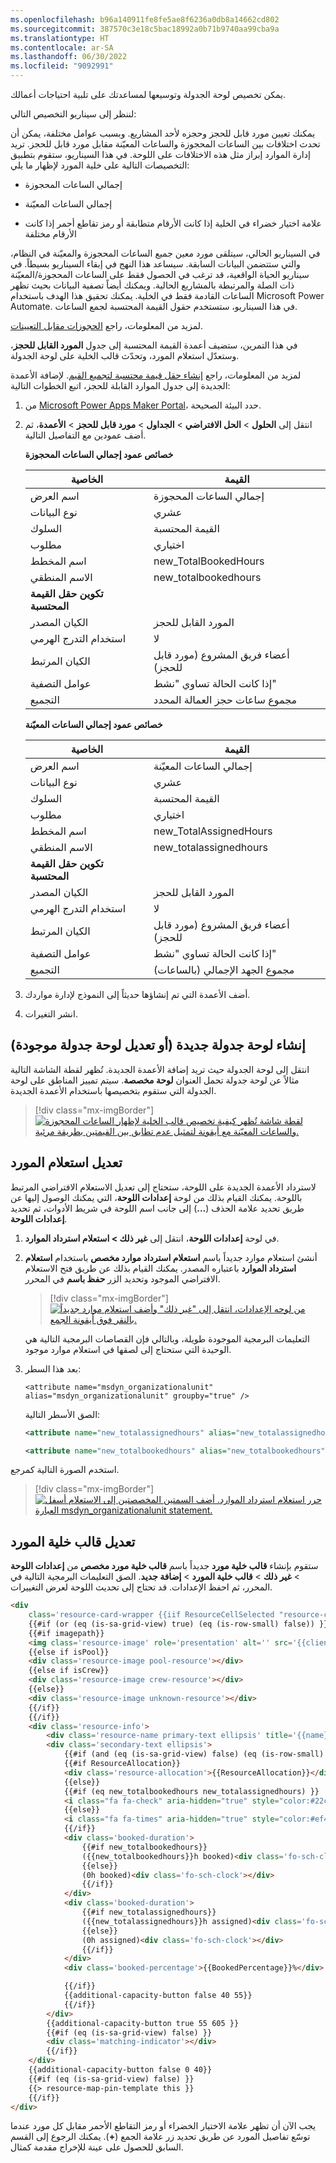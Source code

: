 ```yaml
---
ms.openlocfilehash: b96a140911fe8fe5ae8f6236a0db8a14662cd802
ms.sourcegitcommit: 387570c3e18c5bac18992a0b71b9740aa99cba9a
ms.translationtype: HT
ms.contentlocale: ar-SA
ms.lasthandoff: 06/30/2022
ms.locfileid: "9092991"
---
```

يمكن تخصيص لوحة الجدولة وتوسيعها لمساعدتك على تلبية احتياجات أعمالك.

لننظر إلى سيناريو التخصيص التالي:

يمكنك تعيين مورد قابل للحجز وحجزه لأحد المشاريع. وبسبب عوامل مختلفة، يمكن أن تحدث اختلافات بين الساعات المحجوزة والساعات المعيّنة مقابل مورد قابل للحجز. تريد إدارة الموارد إبراز مثل هذه الاختلافات على اللوحة. في هذا السيناريو، ستقوم بتطبيق التخصيصات التالية على خلية المورد لإظهار ما يلي:

- إجمالي الساعات المحجوزة

- إجمالي الساعات المعيّنة

- علامة اختيار خضراء في الخلية إذا كانت الأرقام متطابقة أو رمز تقاطع أحمر إذا كانت الأرقام مختلفة

في السيناريو الحالي، سيتلقى مورد معين جميع الساعات المحجوزة والمعيّنة في النظام، والتي ستتضمن البيانات السابقة. سيساعد هذا النهج في إبقاء السيناريو بسيطاً. في سيناريو الحياة الواقعية، قد ترغب في الحصول فقط على الساعات المحجوزة/المعيّنة ذات الصلة والمرتبطة بالمشاريع الحالية. ويمكنك أيضاً تصفية البيانات بحيث تظهر الساعات القادمة فقط في الخلية. يمكنك تحقيق هذا الهدف باستخدام Microsoft Power Automate. في هذا السيناريو، ستستخدم حقول القيمة المحتسبة لجمع الساعات.

لمزيد من المعلومات، راجع [الحجوزات مقابل التعيينات](/dynamics365/project-operations/resource-management/booking-vs-assignment/?azure-portal=true).

في هذا التمرين، ستضيف أعمدة القيمة المحتسبة إلى جدول **المورد القابل للحجز**، وستعدّل استعلام المورد، وتحدّث قالب الخلية على لوحة الجدولة.

لمزيد من المعلومات، راجع [إنشاء حقل قيمة محتسبة لتجميع القيم](/dynamics365/customerengagement/on-premises/customize/define-rollup-fields/?azure-portal=true). لإضافة الأعمدة الجديدة إلى جدول الموارد القابلة للحجز، اتبع الخطوات التالية:

1. من [Microsoft Power Apps Maker Portal](https://make.preview.powerapps.com/?azure-portal=true)، حدد البيئة الصحيحة.

1. انتقل إلى **الحلول** > **الحل الافتراضي** > **الجداول** > **مورد قابل للحجز** > **الأعمدة**، ثم أضف عمودين مع التفاصيل التالية.

    **خصائص عمود إجمالي الساعات المحجوزة**

    | **الخاصية** | **القيمة** |
    |--------------|-----------|
    | اسم العرض | إجمالي الساعات المحجوزة |
    | نوع البيانات | عشري |
    | السلوك | القيمة المحتسبة |
    | مطلوب | اختياري |
    | اسم المخطط | new_TotalBookedHours |
    | الاسم المنطقي | new_totalbookedhours |
    | **تكوين حقل القيمة المحتسبة** |
    | الكيان المصدر | المورد القابل للحجز |
    | استخدام التدرج الهرمي | لا |
    | الكيان المرتبط | أعضاء فريق المشروع (مورد قابل للحجز) |
    | عوامل التصفية | إذا كانت الحالة تساوي "نشط" |
    | التجميع | مجموع ساعات حجز العمالة المحدد |

    **خصائص عمود إجمالي الساعات المعيّنة**

    | **الخاصية** | **القيمة** |
    |--------------|-----------|
    | اسم العرض | إجمالي الساعات المعيّنة |
    | نوع البيانات | عشري |
    | السلوك | القيمة المحتسبة |
    | مطلوب | اختياري |
    | اسم المخطط | new_TotalAssignedHours |
    | الاسم المنطقي | new_totalassignedhours |
    | **تكوين حقل القيمة المحتسبة** |
    | الكيان المصدر | المورد القابل للحجز |
    | استخدام التدرج الهرمي | لا |
    | الكيان المرتبط | أعضاء فريق المشروع (مورد قابل للحجز) |
    | عوامل التصفية | إذا كانت الحالة تساوي "نشط" |
    | التجميع | مجموع الجهد الإجمالي (بالساعات) |

1. أضف الأعمدة التي تم إنشاؤها حديثاً إلى النموذج لإدارة مواردك.

1. انشر التغيرات.

## <a name="create-a-new-schedule-board-or-modify-an-existing-one"></a>إنشاء لوحة جدولة جديدة (أو تعديل لوحة جدولة موجودة)

انتقل إلى لوحة الجدولة حيث تريد إضافة الأعمدة الجديدة. تُظهر لقطة الشاشة التالية مثالاً عن لوحة جدولة تحمل العنوان **لوحة مخصصة**. سيتم تمييز المناطق على لوحة الجدولة التي ستقوم بتخصيصها باستخدام الأعمدة الجديدة.

> [!div class="mx-imgBorder"]
> [![لقطة شاشة تُظهر كيفية تخصيص قالب الخلية لإظهار الساعات المحجوزة والساعات المعيّنة مع أيقونة لتمثيل عدم تطابق بين القيمتين بطريقة مرئية.](../media/cell-template-1-board-customizations.png)](../media/cell-template-1-board-customizations.png#lightbox)

## <a name="modify-the-resource-query"></a>تعديل استعلام المورد

لاسترداد الأعمدة الجديدة على اللوحة، ستحتاج إلى تعديل الاستعلام الافتراضي المرتبط باللوحة. يمكنك القيام بذلك من لوحة **إعدادات اللوحة**، التي يمكنك الوصول إليها عن طريق تحديد علامة الحذف (**...**) إلى جانب اسم اللوحة في شريط الأدوات، ثم تحديد **إعدادات اللوحة**.

1. في لوحة **إعدادات اللوحة**، انتقل إلى **غير ذلك‬ > استعلام استرداد الموارد**.

1. أنشئ استعلام موارد جديداً باسم **استعلام استرداد موارد مخصص** باستخدام **استعلام استرداد الموارد‬** باعتباره المصدر. يمكنك القيام بذلك عن طريق فتح الاستعلام الافتراضي الموجود وتحديد الزر **حفظ باسم** في المحرر.

    > [!div class="mx-imgBorder"]
    > [![من لوحه الإعدادات، انتقل إلى "غير ذلك" وأضف استعلام موارد جديداً بالنقر فوق أيقونة الجمع.](../media/cell-template-2-board-settings-other.png)](../media/cell-template-2-board-settings-other.png#lightbox)

    التعليمات البرمجية الموجودة طويلة، وبالتالي فإن القصاصات البرمجية التالية هي الوحيدة التي ستحتاج إلى لصقها في استعلام موارد موجود.

1. بعد هذا السطر:

    `<attribute name="msdyn_organizationalunit" alias="msdyn_organizationalunit" groupby="true" />`

    الصق الأسطر التالية:

    ```xml
    <attribute name="new_totalassignedhours" alias="new_totalassignedhours" groupby="true" />

    <attribute name="new_totalbookedhours" alias="new_totalbookedhours" groupby="true" />
    ```

استخدم الصورة التالية كمرجع.

> [!div class="mx-imgBorder"]
> [![حرر استعلام استرداد الموارد. أضف السمتين المخصصتين إلى الاستعلام أسفل العبارة msdyn_organizationalunit statement.](../media/cell-template-3-edit-retrieve-resource-query.png)](../media/cell-template-3-edit-retrieve-resource-query.png#lightbox)

## <a name="modify-the-resource-cell-template"></a>تعديل قالب خلية المورد

ستقوم بإنشاء **قالب خلية مورد** جديداً باسم **قالب خلية مورد مخصص** من **إعدادات اللوحة** > **غير ذلك** > **قالب خلية المورد** > **إضافة جديد**. الصق التعليمات البرمجية التالية في المحرر، ثم احفظ الإعدادات. قد تحتاج إلى تحديث اللوحة لعرض التغييرات.

```html
<div
    class='resource-card-wrapper {{iif ResourceCellSelected "resource-cell-selected" ""}} {{iif ResourceUnavailable "resource-unavailable" ""}} {{iif IsMatchingAvailability "availability-match" ""}}'>
    {{#if (or (eq (is-sa-grid-view) true) (eq (is-row-small) false)) }}
    {{#if imagepath}}
    <img class='resource-image' role='presentation' alt='' src='{{client-url}}{{imagepath}}' />
    {{else if isPool}}
    <div class='resource-image pool-resource'></div>
    {{else if isCrew}}
    <div class='resource-image crew-resource'></div>
    {{else}}
    <div class='resource-image unknown-resource'></div>
    {{/if}}
    {{/if}}
    <div class='resource-info'>
        <div class='resource-name primary-text ellipsis' title='{{name}}'>{{name}}</div>
        <div class='secondary-text ellipsis'>
            {{#if (and (eq (is-sa-grid-view) false) (eq (is-row-small) false)) }}
            {{#if ResourceAllocation}}
            <div class='resource-allocation'>{{ResourceAllocation}}</div>
            {{else}}
            {{#if (eq new_totalbookedhours new_totalassignedhours) }}
            <i class="fa fa-check" aria-hidden="true" style="color:#22c55e"></i>
            {{else}}
            <i class="fa fa-times" aria-hidden="true" style="color:#ef4444"></i>
            {{/if}}
            <div class='booked-duration'>
                {{#if new_totalbookedhours}}
                ({{new_totalbookedhours}}h booked)<div class='fo-sch-clock'></div>
                {{else}}
                (0h booked)<div class='fo-sch-clock'></div>
                {{/if}}
            </div>
            <div class='booked-duration'>
                {{#if new_totalassignedhours}}
                ({{new_totalassignedhours}}h assigned)<div class='fo-sch-clock'></div>
                {{else}}
                (0h assigned)<div class='fo-sch-clock'></div>
                {{/if}}
            </div>
            <div class='booked-percentage'>{{BookedPercentage}}%</div>

            {{/if}}
            {{additional-capacity-button false 40 55}}
            {{/if}}
        </div>
        {{additional-capacity-button true 55 605 }}
        {{#if (eq (is-sa-grid-view) false) }}
        <div class='matching-indicator'></div>
        {{/if}}
    </div>
    {{additional-capacity-button false 0 40}}
    {{#if (eq (is-sa-grid-view) false) }}
    {{> resource-map-pin-template this }}
    {{/if}}
</div>
```

يجب الآن أن تظهر علامة الاختيار الخضراء أو رمز التقاطع الأحمر مقابل كل مورد عندما توسّع تفاصيل المورد عن طريق تحديد زر علامة الجمع (**+**). يمكنك الرجوع إلى القسم السابق للحصول على عينة للإخراج مقدمة كمثال.
